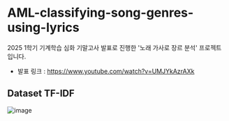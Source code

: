 # AML-classifying-song-genres-using-lyrics
2025 1학기 기계학습 심화 기말고사 발표로 진행한 '노래 가사로 장르 분석' 프로젝트 입니다.
- 발표 링크 : https://www.youtube.com/watch?v=UMJYkAzrAXk

## Dataset TF-IDF
![image](https://github.com/user-attachments/assets/e0b0b7dc-d105-4a90-b695-557979582e8f)
